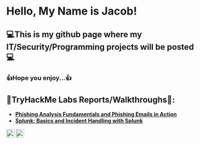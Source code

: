 <h1>Hello, My Name is Jacob!</h1>

<h2>💻This is my github page where my IT/Security/Programming projects will be posted💻</h2>
<h3>👍Hope you enjoy...👍</h3>

<h2>📃TryHackMe Labs Reports/Walkthroughs📃:</h2>

- <b>[Phishing Analysis Fundamentals and Phishing Emails in Action](https://github.com/saintadjutor/Phishing-Analysis-and-Phishing-Emails-in-Action)</b>
- <b>[Splunk: Basics and Incident Handling with Splunk](https://github.com/saintadjutor/Splunk-Basics-and-Incident-Handling-with-Splunk)</b>

[<img align="left" alt=" | YouTube" width="22px" src="https://cdn.jsdelivr.net/npm/simple-icons@v3/icons/youtube.svg" />][youtube]
[<img align="left" alt=" | LinkedIn" width="22px" src="https://cdn.jsdelivr.net/npm/simple-icons@v3/icons/linkedin.svg" />][linkedin]

[youtube]: https://www.youtube.com/@SaintAdjutorYT
[linkedin]: https://www.linkedin.com/in/jacob-graessle-54ba71289

